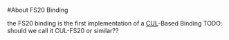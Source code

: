 #About FS20 Binding

the FS20 binding is the first implementation of a [CUL](../org.openhab.binding.cul/Readme.md)-Based Binding
TODO: should we call it CUL-FS20 or similar??